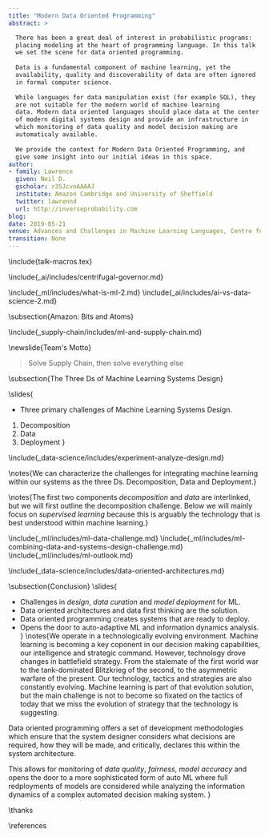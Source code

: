 ```yaml
---
title: "Modern Data Oriented Programming"
abstract: >

  There has been a great deal of interest in probabilistic programs:
  placing modeling at the heart of programming language. In this talk
  we set the scene for data oriented programming.
  
  Data is a fundamental component of machine learning, yet the
  availability, quality and discoverability of data are often ignored
  in formal computer science.  
  
  While languages for data manipulation exist (for example SQL), they
  are not suitable for the modern world of machine learning
  data. Modern data oriented languages should place data at the center
  of modern digital systems design and provide an infrastructure in
  which monitoring of data quality and model decision making are
  automaticaly available.
  
  We provide the context for Modern Data Oriented Programming, and
  give some insight into our initial ideas in this space.
author:
- family: Lawrence
  given: Neil D.
  gscholar: r3SJcvoAAAAJ
  institute: Amazon Cambridge and University of Sheffield
  twitter: lawrennd
  url: http://inverseprobability.com
blog: 
date: 2019-05-21
venue: Advances and Challenges in Machine Learning Languages, Centre for Mathematical Sciences, Cambridge
transition: None
---
```


\include{talk-macros.tex}

<!--\include{_data-science/includes/gartner-hype-cycle-ai-bd-dm-dl-ml.md}-->
\include{_ai/includes/centrifugal-governor.md}

\include{_ml/includes/what-is-ml-2.md}
\include{_ai/includes/ai-vs-data-science-2.md}

\subsection{Amazon: Bits and Atoms}

<!--
include{../_ai/includes/embodiment-factors.md}
include{_data-science/includes/evolved-relationship.md}
include{_ml/includes/what-does-machine-learning-do.md}

newslide{Deep Learning}

* These are interpretable models: vital for disease etc.

* Modern machine learning methods are less interpretable

* Example: face recognition

include{_ml/includes/deep-learning-overview.md}-->
<!--include{_gp/includes/gp-intro-very-short.md}-->
<!--include{_deepgp/includes/deep-olympic.md}-->
<!--
include{_data-science/includes/a-time-for-professionalisation.md}
include{_data-science/includes/the-data-crisis.md} 

newslide{Rest of this Talk: Two Areas of Focus}

* Reusability of Data
* Deployment of Machine Learning Systems

newslide{Rest of this Talk: Two Areas of Focus}

* <s>Reusability of Data</s>
* Deployment of Machine Learning Systems

include{_data-science/includes/data-readiness-levels.md}

\newslide{Artificial Intelligence}

* Challenges in deploying AI.
* Currently this is in the form of "machine learning systems"

\newslide{Internet of People}

* Fog computing: barrier between cloud and device blurring.
    * Computing on the Edge
* Complex feedback between algorithm and implementation
  
\newslide{Deploying ML in Real World: Machine Learning Systems Design}

* Major new challenge for systems designers.
* Internet of Intelligence but currently:
	* AI systems are *fragile*

\include{_ml/includes/what-is-ml-2.md}
\include{_ai/includes/ai-vs-data-science-2.md}
-->

\include{_supply-chain/includes/ml-and-supply-chain.md}

\newslide{Team's Motto}

> Solve Supply Chain, then solve everything else

<!--include{_ml/includes/or-control-econometrics-statistics-ml.md}-->
\subsection{The Three Ds of Machine Learning Systems Design}

\slides{
* Three primary challenges of Machine Learning Systems Design.
1. Decomposition
2. Data 
3. Deployment
}

\include{_data-science/includes/experiment-analyze-design.md}



\notes{We can characterize the challenges for integrating machine learning within our systems as the three Ds. Decomposition, Data and Deployment.}

\notes{The first two components *decomposition* and *data* are interlinked, but we will first outline the decomposition challenge. Below we will mainly focus on *supervised learning* because this is arguably the technology that is best understood within machine learning.}

\include{_ml/includes/ml-data-challenge.md}
\include{_ml/includes/ml-combining-data-and-systems-design-challenge.md}
\include{_ml/includes/ml-outlook.md}


\include{_data-science/includes/data-oriented-architectures.md}


\subsection{Conclusion}
\slides{
* Challenges in *design*, *data curation* and *model deployment* for ML.
* Data oriented architectures and data first thinking are the solution.
* Data oriented programming creates systems that are ready to deploy.
* Opens the door to auto-adaptive ML and information dynamics analysis.
}
\notes{We operate in a technologically evolving environment.  Machine learning is becoming a key coponent in our decision making capabilities, our intelligence and strategic command. However, technology drove changes in battlefield strategy. From the stalemate of the first world war to the tank-dominated Blitzkrieg of the second, to the asymmetric warfare of the present. Our technology, tactics and strategies are also constantly evolving. Machine learning is part of that evolution solution, but the main challenge is not to become so fixated on the tactics of today that we miss the evolution of strategy that the technology is suggesting.

Data oriented programming offers a set of development methodologies which ensure that the system designer considers what decisions are required, how they will be made, and critically, declares this within the system architecture.

This allows for monitoring of *data quality*, *fairness*, *model accuracy* and opens the door to a more sophisticated form of auto ML where full redployments of models are considered while analyzing the information dynamics of a complex automated decision making system.
}

\thanks

\references


